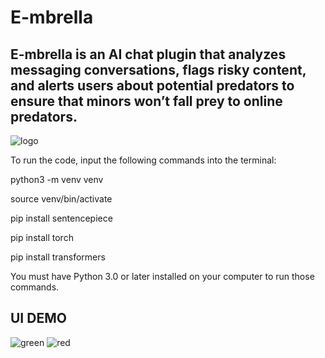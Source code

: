 # E-mbrella
## E-mbrella is an AI chat plugin that analyzes messaging conversations, flags risky content, and alerts users about potential predators to ensure that minors won’t fall prey to online predators.
![logo](https://github.com/Helenessli/OnlinePredatorDetector/blob/master/logo.png)

To run the code, input the following commands into the terminal:

python3 -m venv venv

source venv/bin/activate

pip install sentencepiece

pip install torch

pip install transformers

You must have Python 3.0 or later installed on your computer to run those commands.
## UI DEMO
![green](https://github.com/Helenessli/OnlinePredatorDetector/blob/master/green.png)
![red](https://github.com/Helenessli/OnlinePredatorDetector/blob/master/red.png)
